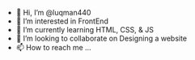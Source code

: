 - 👋 Hi, I’m @luqman440
- 👀 I’m interested in FrontEnd
- 🌱 I’m currently learning HTML, CSS, & JS
- 💞️ I’m looking to collaborate on Designing a website
- 📫 How to reach me ...

<!---
luqman440/luqman440 is a ✨ special ✨ repository because its `README.md` (this file) appears on your GitHub profile.
You can click the Preview link to take a look at your changes.
--->
